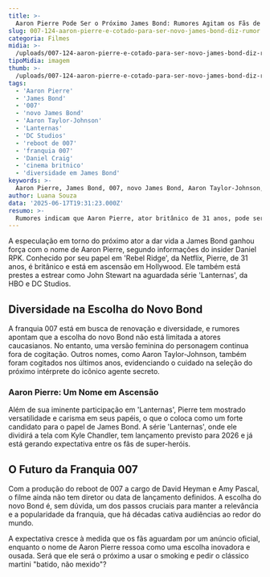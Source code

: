 ```yaml
---
title: >-
  Aaron Pierre Pode Ser o Próximo James Bond: Rumores Agitam os Fãs de 007
slug: 007-124-aaron-pierre-e-cotado-para-ser-novo-james-bond-diz-rumor
categoria: Filmes
midia: >-
  /uploads/007-124-aaron-pierre-e-cotado-para-ser-novo-james-bond-diz-rumor-thumb.webp
tipoMidia: imagem
thumb: >-
  /uploads/007-124-aaron-pierre-e-cotado-para-ser-novo-james-bond-diz-rumor-thumb.webp
tags:
  - 'Aaron Pierre'
  - 'James Bond'
  - '007'
  - 'novo James Bond'
  - 'Aaron Taylor-Johnson'
  - 'Lanternas'
  - 'DC Studios'
  - 'reboot de 007'
  - 'franquia 007'
  - 'Daniel Craig'
  - 'cinema britnico'
  - 'diversidade em James Bond'
keywords: >-
  Aaron Pierre, James Bond, 007, novo James Bond, Aaron Taylor-Johnson, Lanternas, DC Studios, reboot de 007, franquia 007, Daniel Craig, cinema britânico, diversidade em James Bond
author: Luana Souza
data: '2025-06-17T19:31:23.000Z'
resumo: >-
  Rumores indicam que Aaron Pierre, ator britânico de 31 anos, pode ser o novo James Bond, substituindo Daniel Craig na icônica franquia. Pierre também está em destaque por seu papel como John Stewart na série 'Lanternas'.
---
```


A especulação em torno do próximo ator a dar vida a James Bond ganhou força com o nome de Aaron Pierre, segundo informações do insider Daniel RPK. Conhecido por seu papel em 'Rebel Ridge', da Netflix, Pierre, de 31 anos, é britânico e está em ascensão em Hollywood. Ele também está prestes a estrear como John Stewart na aguardada série 'Lanternas', da HBO e DC Studios.

## Diversidade na Escolha do Novo Bond
A franquia 007 está em busca de renovação e diversidade, e rumores apontam que a escolha do novo Bond não está limitada a atores caucasianos. No entanto, uma versão feminina do personagem continua fora de cogitação. Outros nomes, como Aaron Taylor-Johnson, também foram cogitados nos últimos anos, evidenciando o cuidado na seleção do próximo intérprete do icônico agente secreto.

### Aaron Pierre: Um Nome em Ascensão
Além de sua iminente participação em 'Lanternas', Pierre tem mostrado versatilidade e carisma em seus papéis, o que o coloca como um forte candidato para o papel de James Bond. A série 'Lanternas', onde ele dividirá a tela com Kyle Chandler, tem lançamento previsto para 2026 e já está gerando expectativa entre os fãs de super-heróis.

## O Futuro da Franquia 007
Com a produção do reboot de 007 a cargo de David Heyman e Amy Pascal, o filme ainda não tem diretor ou data de lançamento definidos. A escolha do novo Bond é, sem dúvida, um dos passos cruciais para manter a relevância e a popularidade da franquia, que há décadas cativa audiências ao redor do mundo.

A expectativa cresce à medida que os fãs aguardam por um anúncio oficial, enquanto o nome de Aaron Pierre ressoa como uma escolha inovadora e ousada. Será que ele será o próximo a usar o smoking e pedir o clássico martini "batido, não mexido"?